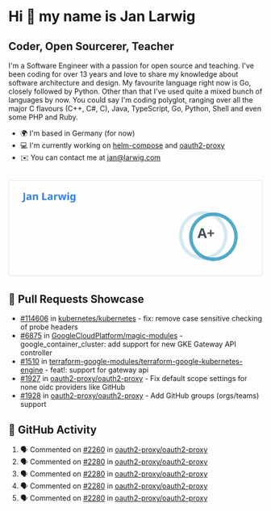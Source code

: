 # Hi 👋 my name is Jan Larwig

## Coder, Open Sourcerer, Teacher

I'm a Software Engineer with a passion for open source and teaching. I've been coding for over 13 years and love to share my knowledge about software architecture and design. My favourite language right now is Go, closely followed by Python. Other than that I've used quite a mixed bunch of languages by now. You could say I'm coding polyglot, ranging over all the major C flavours (C++, C#, C), Java, TypeScript, Go, Python, Shell and even some PHP and Ruby.

- 🌍 I'm based in Germany (for now)
- 💻 I'm currently working on [helm-compose](https://seacrew.github.io/helm-compose/) and [oauth2-proxy](https://github.com/oauth2-proxy/oauth2-proxy)
- ✉️ You can contact me at [jan@larwig.com](mailto:jan@larwig.com)

<br>

<a href="https://github.com/anuraghazra/github-readme-stats">
  <picture>
    <source
      srcset="https://raw.githubusercontent.com/tuunit/tuunit/main/general_dark.svg" 
      media="(prefers-color-scheme: dark)" 
    />
    <source
      srcset="https://raw.githubusercontent.com/tuunit/tuunit/main/general_light.svg" 
      media="(prefers-color-scheme: light), (prefers-color-scheme: no-preference)" 
    />
    <img src="https://raw.githubusercontent.com/tuunit/tuunit/main/general_light.svg" />
  </picture>
</a>

## 🔧 Pull Requests Showcase

- [#114606](https://github.com/kubernetes/kubernetes/issues/114606) in [kubernetes/kubernetes](https://github.com/kubernetes/kubernetes) - fix: remove case sensitive checking of probe headers
- [#6875](https://github.com/GoogleCloudPlatform/magic-modules/pull/6875) in [GoogleCloudPlatform/magic-modules](https://github.com/GoogleCloudPlatform/magic-modules) - google_container_cluster: add support for new GKE Gateway API controller
- [#1510](https://github.com/terraform-google-modules/terraform-google-kubernetes-engine/pull/1510) in [terraform-google-modules/terraform-google-kubernetes-engine](https://github.com/terraform-google-modules/terraform-google-kubernetes-engine) - feat!: support for gateway api
- [#1927](https://github.com/oauth2-proxy/oauth2-proxy/issues/1927) in [oauth2-proxy/oauth2-proxy](https://github.com/oauth2-proxy/oauth2-proxy) - Fix default scope settings for none oidc providers like GitHub
- [#1928](https://github.com/oauth2-proxy/oauth2-proxy/issues/1928) in [oauth2-proxy/oauth2-proxy](https://github.com/oauth2-proxy/oauth2-proxy) - Add GitHub groups (orgs/teams) support

## 🔔 GitHub Activity

<!--START_SECTION:activity-->
1. 🗣 Commented on [#2260](https://github.com/oauth2-proxy/oauth2-proxy/issues/2260#issuecomment-1776087256) in [oauth2-proxy/oauth2-proxy](https://github.com/oauth2-proxy/oauth2-proxy)
2. 🗣 Commented on [#2280](https://github.com/oauth2-proxy/oauth2-proxy/issues/2280#issuecomment-1776008586) in [oauth2-proxy/oauth2-proxy](https://github.com/oauth2-proxy/oauth2-proxy)
3. 🗣 Commented on [#2280](https://github.com/oauth2-proxy/oauth2-proxy/issues/2280#issuecomment-1775991350) in [oauth2-proxy/oauth2-proxy](https://github.com/oauth2-proxy/oauth2-proxy)
4. 🗣 Commented on [#2280](https://github.com/oauth2-proxy/oauth2-proxy/issues/2280#issuecomment-1775925684) in [oauth2-proxy/oauth2-proxy](https://github.com/oauth2-proxy/oauth2-proxy)
5. 🗣 Commented on [#2280](https://github.com/oauth2-proxy/oauth2-proxy/issues/2280#issuecomment-1775877694) in [oauth2-proxy/oauth2-proxy](https://github.com/oauth2-proxy/oauth2-proxy)
<!--END_SECTION:activity-->
